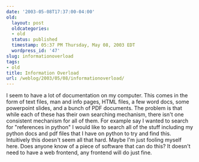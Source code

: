 ```yaml
---
date: '2003-05-08T17:37:00-04:00'
old:
  layout: post
  oldcategories:
  - old
  status: published
  timestamp: 05:37 PM Thursday, May 08, 2003 EDT
  wordpress_id: '47'
slug: informationoverload
tags:
- old
title: Information Overload
url: /weblog/2003/05/08/informationoverload/
---
```


I seem to have a lot of documentation on my computer.  This comes in the form of text files, man and info pages, HTML files, a few word docs, some powerpoint slides, and a bunch of PDF documents.  The problem is that while each of these has their own searching mechanism, there isn't one consistent mechanism for all of them.  For example say I wanted to search for "references in python" I would like to search all of the stuff including my python docs and pdf files that I have on python to try and find this.  Intuitively this doesn't seem all that hard.  Maybe I'm just fooling myself here.  Does anyone know of a piece of software that can do this?  It doesn't need to have a web frontend, any frontend will do just fine.
